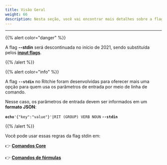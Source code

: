 ```yaml
---
title: Visão Geral
weight: 66
description: Nesta seção, você vai encontrar mais detalhes sobre a flag stdin.
---
```


---

{{% alert color="danger" %}}

A flag **--stdin** será descontinuada no início de 2021, sendo substituída pelos [**input flags**](/docs-ritchie/pt-br/fórmulas/arquivo-config/#o-que-é-um-arquivo-config-configjson-file).

{{% /alert %}}

{{% alert color="info" %}}

A flag **`--stdin`** no Ritchie foram desenvolvidas para oferecer mais uma opção para quem usa os parâmetros de entrada por meio de linha de comando.
  
Nesse caso, os parâmetros de entrada devem ser informados em um **formato JSON**:  
  
**`echo`**`'{"key":"value"}'`**`|`**`RIT (GROUP) VERB NOUN` **`--stdin`**

{{% /alert %}}

Você pode usar essas regras da flag stdin em:

👉 [**Comandos Core**](/docs-ritchie/pt-br/flag-stdin/comandos-core/)

👉 [**Comandos de fórmulas**](/docs-ritchie/pt-br/flag-stdin/comandos-de-fórmulas/)
